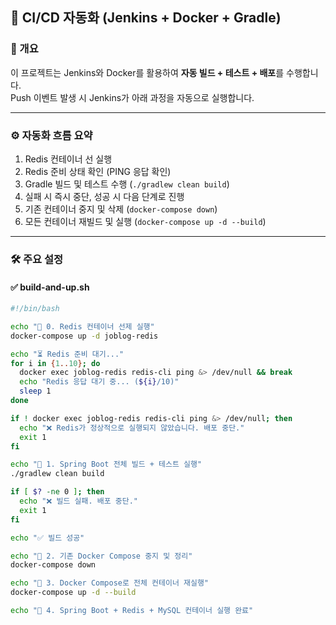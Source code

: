 ## 🚀 CI/CD 자동화 (Jenkins + Docker + Gradle)

### 📌 개요
이 프로젝트는 Jenkins와 Docker를 활용하여 **자동 빌드 + 테스트 + 배포**를 수행합니다.  
Push 이벤트 발생 시 Jenkins가 아래 과정을 자동으로 실행합니다.

---

### ⚙️ 자동화 흐름 요약

1. Redis 컨테이너 선 실행
2. Redis 준비 상태 확인 (PING 응답 확인)
3. Gradle 빌드 및 테스트 수행 (`./gradlew clean build`)
4. 실패 시 즉시 중단, 성공 시 다음 단계로 진행
5. 기존 컨테이너 중지 및 삭제 (`docker-compose down`)
6. 모든 컨테이너 재빌드 및 실행 (`docker-compose up -d --build`)

---

### 🛠️ 주요 설정

#### ✅ build-and-up.sh
```bash
#!/bin/bash

echo "🚀 0. Redis 컨테이너 선제 실행"
docker-compose up -d joblog-redis

echo "⏳ Redis 준비 대기..."
for i in {1..10}; do
  docker exec joblog-redis redis-cli ping &> /dev/null && break
  echo "Redis 응답 대기 중... (${i}/10)"
  sleep 1
done

if ! docker exec joblog-redis redis-cli ping &> /dev/null; then
  echo "❌ Redis가 정상적으로 실행되지 않았습니다. 배포 중단."
  exit 1
fi

echo "🧪 1. Spring Boot 전체 빌드 + 테스트 실행"
./gradlew clean build

if [ $? -ne 0 ]; then
  echo "❌ 빌드 실패. 배포 중단."
  exit 1
fi

echo "✅ 빌드 성공"

echo "🧨 2. 기존 Docker Compose 중지 및 정리"
docker-compose down

echo "🐳 3. Docker Compose로 전체 컨테이너 재실행"
docker-compose up -d --build

echo "🚀 4. Spring Boot + Redis + MySQL 컨테이너 실행 완료"
